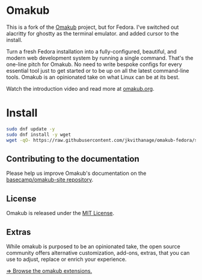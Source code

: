 # Omakub

This is a fork of the [Omakub](https://github.com/basecamp/omakub) project, but for Fedora.
I've switched out alacritty for ghostty as the terminal emulator. and added cursor to the install.

Turn a fresh Fedora installation into a fully-configured, beautiful, and modern web development system by running a single command. That's the one-line pitch for Omakub. No need to write bespoke configs for every essential tool just to get started or to be up on all the latest command-line tools. Omakub is an opinionated take on what Linux can be at its best.

Watch the introduction video and read more at [omakub.org](https://omakub.org).

# Install

```bash
sudo dnf update -y
sudo dnf install -y wget
wget -qO- https://raw.githubusercontent.com/jkvithanage/omakub-fedora/stable/boot.sh | bash
```

## Contributing to the documentation

Please help us improve Omakub's documentation on the [basecamp/omakub-site repository](https://github.com/basecamp/omakub-site).

## License

Omakub is released under the [MIT License](https://opensource.org/licenses/MIT).

## Extras

While omakub is purposed to be an opinionated take, the open source community offers alternative customization, add-ons, extras, that you can use to adjust, replace or enrich your experience.

[⇒ Browse the omakub extensions.](EXTENSIONS.md)
